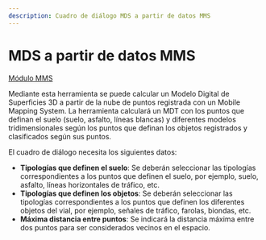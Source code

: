 ```yaml
---
description: Cuadro de diálogo MDS a partir de datos MMS
---
```


# MDS a partir de datos MMS

[Módulo MMS](../)

Mediante esta herramienta se puede calcular un Modelo Digital de Superficies 3D a partir de la nube de puntos registrada con un Mobile Mapping System. La herramienta calculará un MDT con los puntos que definan el suelo \(suelo, asfalto, líneas blancas\) y diferentes modelos tridimensionales según los puntos que definan los objetos registrados y clasificados según sus puntos.

El cuadro de diálogo necesita los siguientes datos:

* **Tipologías que definen el suelo**: Se deberán seleccionar las tipologías correspondientes a los puntos que definen el suelo, por ejemplo, suelo, asfalto, líneas horizontales de tráfico, etc.
* **Tipologías que definen los objetos**: Se deberán seleccionar las tipologías correspondientes a los puntos que definen los diferentes objetos del vial, por ejemplo, señales de tráfico, farolas, biondas, etc.
* **Máxima distancia entre puntos**: Se indicará la distancia máxima entre dos puntos para ser considerados vecinos en el espacio.

